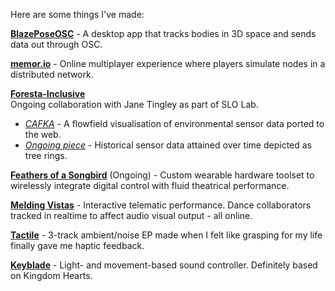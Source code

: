 Here are some things I've made:


[**BlazePoseOSC**](https://github.com/oxgr/BlazePoseOSC) - A desktop app that tracks bodies in 3D space and sends data out through OSC.

[**memor.io**](./works/memorio.html) - Online multiplayer experience where players simulate nodes in a distributed network.

[**Foresta-Inclusive**](./works/foresta.html)  
Ongoing collaboration with Jane Tingley as part of SLO Lab.
- [*CAFKA*](https://janetingley.com/cafka/) - A flowfield visualisation of environmental sensor data ported to the web.
- [*Ongoing piece*](./works/foresta.html) - Historical sensor data attained over time depicted as tree rings.

[**Feathers of a Songbird**](./works/feathers-of-a-songbird.html) (Ongoing) - Custom wearable hardware toolset to wirelessly integrate digital control with fluid theatrical performance.

[**Melding Vistas**](./works/melding-vistas.html) - Interactive telematic performance. Dance collaborators tracked in realtime to affect audio visual output - all online.

[**Tactile**](https://soundcloud.com/faadhif/sets/tactile) - 3-track ambient/noise EP made when I felt like grasping for my life finally gave me haptic feedback.

[**Keyblade**](./works/keyblade.html) - Light- and movement-based sound controller. Definitely based on Kingdom Hearts.



